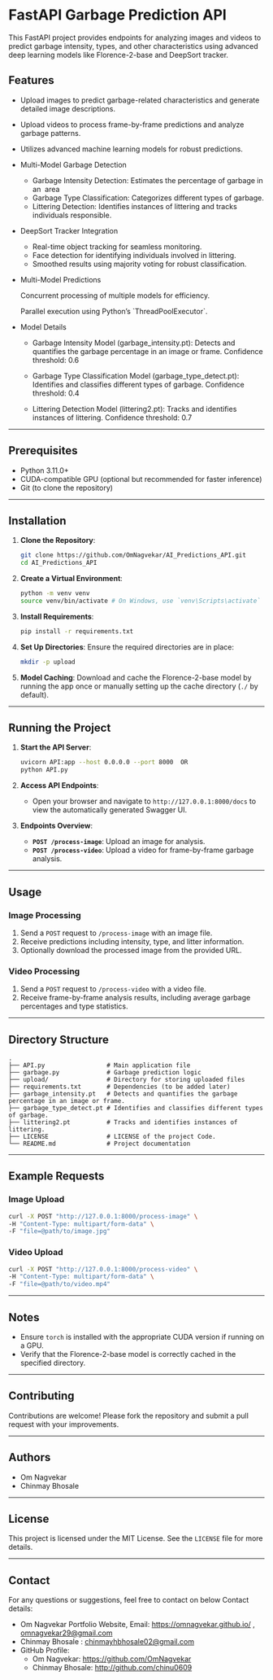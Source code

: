 # FastAPI Garbage Prediction API

This FastAPI project provides endpoints for analyzing images and videos to predict garbage intensity, types, and other characteristics using advanced deep learning models like Florence-2-base and DeepSort tracker.

## Features

- Upload images to predict garbage-related characteristics and generate detailed image descriptions.
- Upload videos to process frame-by-frame predictions and analyze garbage patterns.
- Utilizes advanced machine learning models for robust predictions.
- Multi-Model Garbage Detection
  - Garbage Intensity Detection: Estimates the percentage of garbage in an  area
  * Garbage Type Classification: Categorizes different types of garbage.
  - Littering Detection: Identifies instances of littering and tracks individuals responsible.
- DeepSort Tracker Integration
  - &#x20;Real-time object tracking for seamless monitoring.
  - &#x20;Face detection for identifying individuals involved in littering.
  - &#x20;Smoothed results using majority voting for robust classification.
- Multi-Model Predictions

  &#x20;Concurrent processing of multiple models for efficiency.

  &#x20;Parallel execution using Python’s \`ThreadPoolExecutor\`.
- Model Details
  - Garbage Intensity Model (garbage\_intensity.pt): Detects and quantifies the garbage percentage in an image or frame.
    Confidence threshold: 0.6

  - Garbage Type Classification Model (garbage\_type\_detect.pt): Identifies and classifies different types of garbage.
    Confidence threshold: 0.4

  - Littering Detection Model (littering2.pt): Tracks and identifies instances of littering. Confidence threshold: 0.7

---

## Prerequisites

- Python 3.11.0+
- CUDA-compatible GPU (optional but recommended for faster inference)
- Git (to clone the repository)

---

## Installation

1. **Clone the Repository**:

   ```bash
   git clone https://github.com/OmNagvekar/AI_Predictions_API.git
   cd AI_Predictions_API
   ```

2. **Create a Virtual Environment**:

   ```bash
   python -m venv venv
   source venv/bin/activate # On Windows, use `venv\Scripts\activate`
   ```

3. **Install Requirements**:


   ```bash
   pip install -r requirements.txt
   ```

4. **Set Up Directories**:
   Ensure the required directories are in place:

   ```bash
   mkdir -p upload
   ```

5. **Model Caching**:
   Download and cache the Florence-2-base model by running the app once or manually setting up the cache directory (`./` by default).

---

## Running the Project

1. **Start the API Server**:

   ```bash
   uvicorn API:app --host 0.0.0.0 --port 8000  OR
   python API.py
   ```

2. **Access API Endpoints**:

   - Open your browser and navigate to `http://127.0.0.1:8000/docs` to view the automatically generated Swagger UI.

3. **Endpoints Overview**:

   - **`POST /process-image`**: Upload an image for analysis.
   - **`POST /process-video`**: Upload a video for frame-by-frame garbage analysis.

---

## Usage

### Image Processing

1. Send a `POST` request to `/process-image` with an image file.
2. Receive predictions including intensity, type, and litter information.
3. Optionally download the processed image from the provided URL.

### Video Processing

1. Send a `POST` request to `/process-video` with a video file.
2. Receive frame-by-frame analysis results, including average garbage percentages and type statistics.

---

## Directory Structure

```plaintext
.
├── API.py                 # Main application file
├── garbage.py             # Garbage prediction logic
├── upload/                # Directory for storing uploaded files
├── requirements.txt       # Dependencies (to be added later)
├── garbage_intensity.pt   # Detects and quantifies the garbage percentage in an image or frame.
├── garbage_type_detect.pt # Identifies and classifies different types of garbage.
├── littering2.pt          # Tracks and identifies instances of littering.
├── LICENSE                # LICENSE of the project Code.
└── README.md              # Project documentation
```

---

## Example Requests

### Image Upload
```bash
curl -X POST "http://127.0.0.1:8000/process-image" \
-H "Content-Type: multipart/form-data" \
-F "file=@path/to/image.jpg"
```

### Video Upload
```bash
curl -X POST "http://127.0.0.1:8000/process-video" \
-H "Content-Type: multipart/form-data" \
-F "file=@path/to/video.mp4"
```

---

## Notes

- Ensure `torch` is installed with the appropriate CUDA version if running on a GPU.
- Verify that the Florence-2-base model is correctly cached in the specified directory.

---

## Contributing

Contributions are welcome! Please fork the repository and submit a pull request with your improvements.

---

## Authors
- Om Nagvekar
- Chinmay Bhosale

---

## License

This project is licensed under the MIT License. See the `LICENSE` file for more details.


---

## Contact
For any questions or suggestions, feel free to contact on below Contact details:

- Om Nagvekar Portfolio Website, Email: https://omnagvekar.github.io/ , omnagvekar29@gmail.com
- Chinmay Bhosale : chinmayhbhosale02@gmail.com
- GitHub Profile:
   - Om Nagvekar: https://github.com/OmNagvekar
   - Chinmay Bhosale: http://github.com/chinu0609
